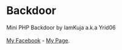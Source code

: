 # Backdoor
Mini PHP Backdoor by IamKuja a.k.a Yrid06 <br><br>
<a href='http://fb.com/iamkuja' target='_blank'>My Facebook</a> - <a href='http://fb.com/T1KUS90T' target='_blank'>My Page</a>.
